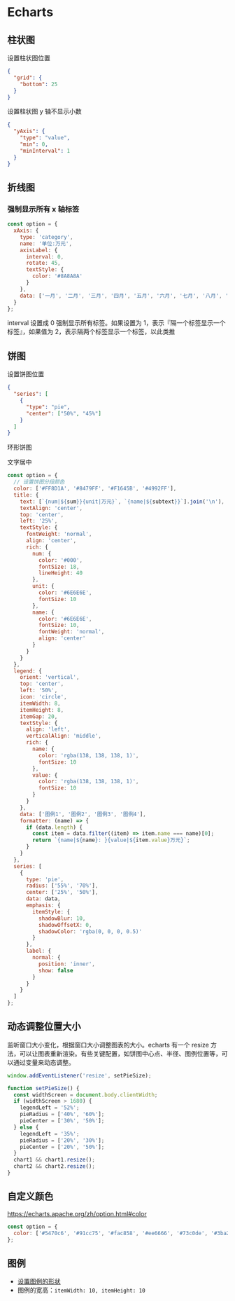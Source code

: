 # Echarts

## 柱状图

设置柱状图位置

```json
{
  "grid": {
    "bottom": 25
  }
}
```

设置柱状图 y 轴不显示小数

```json
{
  "yAxis": {
    "type": "value",
    "min": 0,
    "minInterval": 1
  }
}
```

## 折线图

### 强制显示所有 x 轴标签

```js
const option = {
  xAxis: {
    type: 'category',
    name: '单位:万元',
    axisLabel: {
      interval: 0,
      rotate: 45,
      textStyle: {
        color: '#8A8A8A'
      }
    },
    data: ['一月', '二月', '三月', '四月', '五月', '六月', '七月', '八月', '九月', '十月', '十一月', '十二月']
  }
};
```

interval 设置成 0 强制显示所有标签。如果设置为 1，表示『隔一个标签显示一个标签』，如果值为 2，表示隔两个标签显示一个标签，以此类推

## 饼图

设置饼图位置

```json
{
  "series": [
    {
      "type": "pie",
      "center": ["50%", "45%"]
    }
  ]
}
```

环形饼图

文字居中

```js
const option = {
  // 设置饼图分段颜色
  color: ['#FF8D1A', '#8479FF', '#F1645B', '#4992FF'],
  title: {
    text: [`{num|${sum}}{unit|万元}`, `{name|${subtext}}`].join('\n'),
    textAlign: 'center',
    top: 'center',
    left: '25%',
    textStyle: {
      fontWeight: 'normal',
      align: 'center',
      rich: {
        num: {
          color: '#000',
          fontSize: 18,
          lineHeight: 40
        },
        unit: {
          color: '#6E6E6E',
          fontSize: 10
        },
        name: {
          color: '#6E6E6E',
          fontSize: 10,
          fontWeight: 'normal',
          align: 'center'
        }
      }
    }
  },
  legend: {
    orient: 'vertical',
    top: 'center',
    left: '50%',
    icon: 'circle',
    itemWidth: 8,
    itemHeight: 8,
    itemGap: 20,
    textStyle: {
      align: 'left',
      verticalAlign: 'middle',
      rich: {
        name: {
          color: 'rgba(138, 138, 138, 1)',
          fontSize: 10
        },
        value: {
          color: 'rgba(138, 138, 138, 1)',
          fontSize: 10
        }
      }
    },
    data: ['图例1', '图例2', '图例3', '图例4'],
    formatter: (name) => {
      if (data.length) {
        const item = data.filter((item) => item.name === name)[0];
        return `{name|${name}: }{value|${item.value}万元}`;
      }
    }
  },
  series: [
    {
      type: 'pie',
      radius: ['55%', '70%'],
      center: ['25%', '50%'],
      data: data,
      emphasis: {
        itemStyle: {
          shadowBlur: 10,
          shadowOffsetX: 0,
          shadowColor: 'rgba(0, 0, 0, 0.5)'
        }
      },
      label: {
        normal: {
          position: 'inner',
          show: false
        }
      }
    }
  ]
};
```

## 动态调整位置大小

监听窗口大小变化，根据窗口大小调整图表的大小。echarts 有一个 resize 方法，可以让图表重新渲染。有些关键配置，如饼图中心点、半径、图例位置等，可以通过变量来动态调整。

```js
window.addEventListener('resize', setPieSize);

function setPieSize() {
  const widthScreen = document.body.clientWidth;
  if (widthScreen > 1680) {
    legendLeft = '52%';
    pieRadius = ['40%', '60%'];
    pieCenter = ['30%', '50%'];
  } else {
    legendLeft = '35%';
    pieRadius = ['20%', '30%'];
    pieCenter = ['20%', '50%'];
  }
  chart1 && chart1.resize();
  chart2 && chart2.resize();
}
```

## 自定义颜色

https://echarts.apache.org/zh/option.html#color

```js
const option = {
  color: ['#5470c6', '#91cc75', '#fac858', '#ee6666', '#73c0de', '#3ba272', '#fc8452', '#9a60b4', '#ea7ccc']
};
```

## 图例

- [设置图例的形状](https://echarts.apache.org/zh/option.html#legend.icon)
- 图例的宽高：`itemWidth: 10, itemHeight: 10`
